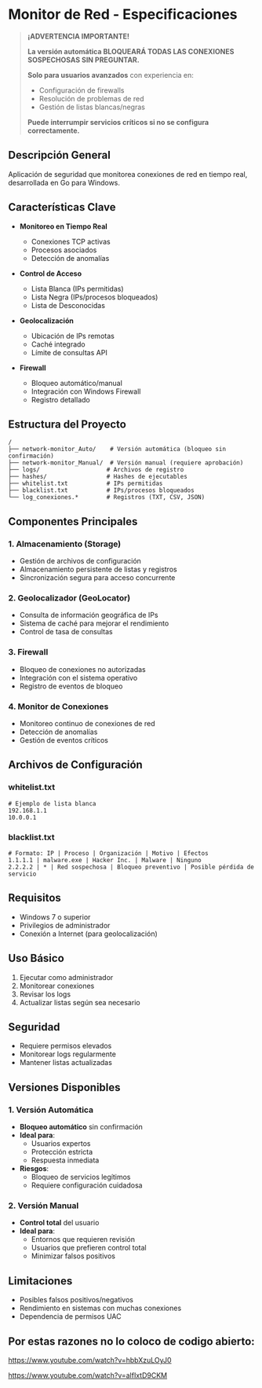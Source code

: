 # Monitor de Red - Especificaciones

> **¡ADVERTENCIA IMPORTANTE!**
> 
> **La versión automática BLOQUEARÁ TODAS LAS CONEXIONES SOSPECHOSAS SIN PREGUNTAR.**
> 
> **Solo para usuarios avanzados** con experiencia en:
> - Configuración de firewalls
> - Resolución de problemas de red
> - Gestión de listas blancas/negras
> 
> **Puede interrumpir servicios críticos si no se configura correctamente.**

## Descripción General
Aplicación de seguridad que monitorea conexiones de red en tiempo real, desarrollada en Go para Windows.

## Características Clave

- **Monitoreo en Tiempo Real**
  - Conexiones TCP activas
  - Procesos asociados
  - Detección de anomalías

- **Control de Acceso**
  - Lista Blanca (IPs permitidas)
  - Lista Negra (IPs/procesos bloqueados)
  - Lista de Desconocidas

- **Geolocalización**
  - Ubicación de IPs remotas
  - Caché integrado
  - Límite de consultas API

- **Firewall**
  - Bloqueo automático/manual
  - Integración con Windows Firewall
  - Registro detallado

## Estructura del Proyecto

```
/
├── network-monitor_Auto/    # Versión automática (bloqueo sin confirmación)
├── network-monitor_Manual/  # Versión manual (requiere aprobación)
├── logs/                   # Archivos de registro
├── hashes/                 # Hashes de ejecutables
├── whitelist.txt           # IPs permitidas
├── blacklist.txt           # IPs/procesos bloqueados
└── log_conexiones.*        # Registros (TXT, CSV, JSON)
```

## Componentes Principales

### 1. Almacenamiento (Storage)
- Gestión de archivos de configuración
- Almacenamiento persistente de listas y registros
- Sincronización segura para acceso concurrente

### 2. Geolocalizador (GeoLocator)
- Consulta de información geográfica de IPs
- Sistema de caché para mejorar el rendimiento
- Control de tasa de consultas

### 3. Firewall
- Bloqueo de conexiones no autorizadas
- Integración con el sistema operativo
- Registro de eventos de bloqueo

### 4. Monitor de Conexiones
- Monitoreo continuo de conexiones de red
- Detección de anomalías
- Gestión de eventos críticos

## Archivos de Configuración

### whitelist.txt
```
# Ejemplo de lista blanca
192.168.1.1
10.0.0.1
```

### blacklist.txt
```
# Formato: IP | Proceso | Organización | Motivo | Efectos
1.1.1.1 | malware.exe | Hacker Inc. | Malware | Ninguno
2.2.2.2 | * | Red sospechosa | Bloqueo preventivo | Posible pérdida de servicio
```

## Requisitos
- Windows 7 o superior
- Privilegios de administrador
- Conexión a Internet (para geolocalización)

## Uso Básico
1. Ejecutar como administrador
2. Monitorear conexiones
3. Revisar los logs 
4. Actualizar listas según sea necesario

## Seguridad
- Requiere permisos elevados
- Monitorear logs regularmente
- Mantener listas actualizadas

## Versiones Disponibles

### 1. Versión Automática
- **Bloqueo automático** sin confirmación
- **Ideal para**:
  - Usuarios expertos
  - Protección estricta
  - Respuesta inmediata
- **Riesgos**:
  - Bloqueo de servicios legítimos
  - Requiere configuración cuidadosa

### 2. Versión Manual
- **Control total** del usuario
- **Ideal para**:
  - Entornos que requieren revisión
  - Usuarios que prefieren control total
  - Minimizar falsos positivos

## Limitaciones
- Posibles falsos positivos/negativos
- Rendimiento en sistemas con muchas conexiones
- Dependencia de permisos UAC
  
## Por estas razones no lo coloco de codigo abierto:

https://www.youtube.com/watch?v=hbbXzuLOyJ0

https://www.youtube.com/watch?v=alfIxtD9CKM
